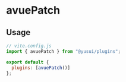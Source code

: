 # avuePatch

## Usage

```js
// vite.config.js
import { avuePatch } from "@yusui/plugins";

export default {
  plugins: [avuePatch()]
};
```

